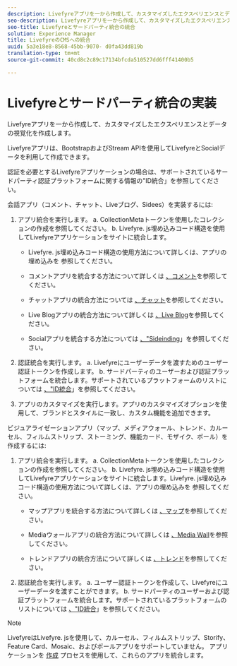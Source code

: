 ```yaml
---
description: Livefyreアプリを一から作成して、カスタマイズしたエクスペリエンスとデータの視覚化を作成します。
seo-description: Livefyreアプリを一から作成して、カスタマイズしたエクスペリエンスとデータの視覚化を作成します。
seo-title: Livefyreとサードパーティ統合の統合
solution: Experience Manager
title: LivefyreのCMSへの統合
uuid: 5a3e18e8-8568-45bb-9070- d0fa43dd819b
translation-type: tm+mt
source-git-commit: 40cd8c2c89c17134bfcda510527dd6fff41400b5

---
```



# Livefyreとサードパーティ統合の実装

Livefyreアプリを一から作成して、カスタマイズしたエクスペリエンスとデータの視覚化を作成します。

Livefyreアプリは、BootstrapおよびStream APIを使用してLivefyreとSocialデータを利用して作成できます。

認証を必要とするLivefyreアプリケーションの場合は、サポートされているサードパーティ認証プラットフォームに関する情報の&quot;ID統合」を参照してください。

会話アプリ（コメント、チャット、Liveブログ、Sidees）を実装するには:

1. アプリ統合を実行します。
a. CollectionMetaトークンを使用したコレクションの作成を参照してください。
b. Livefyre. js埋め込みコード構造を使用してLivefyreアプリケーションをサイトに統合します。

   * Livefyre. js埋め込みコード構造の使用方法について詳しくは、アプリの埋め込みを [](/help/implementation/c-getting-started/c-implementation-process/c-using-livefyre.js-to-create-customize-and-use-apps-on-your-site.md)参照してください。

   * コメントアプリを統合する方法について詳しくは [、コメント](/help/using/c-about-apps/c-comments/c-comments.md)を参照してください。

   * チャットアプリの統合方法については [、チャット](/help/using/c-about-apps/c-chat-app/c-chat-app.md)を参照してください。

   * Live Blogアプリの統合方法について詳しくは [、Live Blog](/help/using/c-about-apps/c-liveblog-app/c-liveblog-app.md)を参照してください。

   * Socialアプリを統合する方法については [、&quot;Sideinding](/help/using/c-about-apps/c-sidenotes-app/c-sidenotes-app.md)」を参照してください。

1. 認証統合を実行します。
a. Livefyreにユーザーデータを渡すためのユーザー認証トークンを作成します。
b. サードパーティのユーザーおよび認証プラットフォームを統合します。サポートされているプラットフォームのリストについては [、&quot;ID統合](/help/implementation/t-about-identity-integration/t-about-identity-integration.md)」を参照してください。

1. アプリのカスタマイズを実行します。アプリのカスタマイズオプションを使用して、ブランドとスタイルに一致し、カスタム機能を追加できます。

ビジュアライゼーションアプリ（マップ、メディアウォール、トレンド、カルーセル、フィルムストリップ、ストーミング、機能カード、モザイク、ポール）を作成するには:

1. アプリ統合を実行します。
a. CollectionMetaトークンを使用したコレクションの作成を参照してください。
b. Livefyre. js埋め込みコード構造を使用してLivefyreアプリケーションをサイトに統合します。Livefyre. js埋め込みコード構造の使用方法について詳しくは、アプリの埋め込みを [](/help/implementation/c-getting-started/c-implementation-process/c-using-livefyre.js-to-create-customize-and-use-apps-on-your-site.md)参照してください。

   * マップアプリを統合する方法について詳しくは [、マップ](/help/using/c-about-apps/c-map-app/c-map-app.md)を参照してください。

   * Mediaウォールアプリの統合方法について詳しくは [、Media Wall](/help/using/c-about-apps/c-media-wall-app/c-media-wall-app.md)を参照してください。

   * トレンドアプリの統合方法について詳しくは [、トレンド](/help/using/c-about-apps/c-trending-app/c-trending-app.md)を参照してください。

1. 認証統合を実行します。
a. ユーザー認証トークンを作成して、Livefyreにユーザーデータを渡すことができます。
b. サードパーティのユーザーおよび認証プラットフォームを統合します。サポートされているプラットフォームのリストについては [、&quot;ID統合](/help/implementation/t-about-identity-integration/t-about-identity-integration.md)」を参照してください。

>[!NOTE]
>
>LivefyreはLivefyre. jsを使用して、カルーセル、フィルムストリップ、Storify、Feature Card、Mosaic、およびポールアプリをサポートしていません。
アプリケーションを [作成](/help/using/c-about-apps/c-create-an-app.md) プロセスを使用して、これらのアプリを統合します。